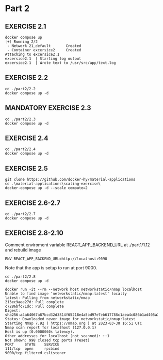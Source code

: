 # Part 2

## EXERCISE 2.1

```shell
docker compose up
[+] Running 2/2
 - Network 21_default       Created
 - Container excersice2     Created
Attaching to excersice2.1
excersice2.1  | Starting log output
excersice2.1  | Wrote text to /usr/src/app/text.log
```

## EXERCISE 2.2


```shell
cd ./part2/2.2
docker compose up -d
```

## MANDATORY EXERCISE 2.3

```shell
cd ./part2/2.3
docker compose up -d
```

## EXERCISE 2.4

```shell
cd ./part2/2.4
docker compose up -d
```

## EXERCISE 2.5

```shel
git clone https://github.com/docker-hy/material-applications
cd .\material-applications\scaling-exercise\
docker-compose up -d --scale compute=2
```

## EXERCISE 2.6-2.7

```shell
cd ./part2/2.7
docker compose up -d
```

## EXERCISE 2.8-2.10

Comment enviroment variable REACT_APP_BACKEND_URL at ./part1/1.12 and rebuild image

```shell
ENV REACT_APP_BACKEND_URL=http://localhost:9090
```

Note that the app is setup to run at port 9000.

```shell
cd ./part2/2.8
docker compose up -d
```

```shell
docker run -it --rm --network host networkstatic/nmap localhost
Unable to find image 'networkstatic/nmap:latest' locally
latest: Pulling from networkstatic/nmap
213ec9aee27d: Pull complete
c7286bfc71dc: Pull complete
Digest: sha256:a4a64067a87bcd32d3814f65218e4a5bd97e7eb617788c1aea4c086b1ad405a3
Status: Downloaded newer image for networkstatic/nmap:latest
Starting Nmap 7.92 ( https://nmap.org ) at 2023-03-30 16:51 UTC
Nmap scan report for localhost (127.0.0.1)
Host is up (0.0000060s latency).
Other addresses for localhost (not scanned): ::1
Not shown: 998 closed tcp ports (reset)
PORT     STATE    SERVICE
111/tcp  open     rpcbind
9000/tcp filtered cslistener
```

